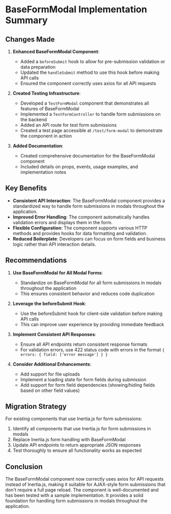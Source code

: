# BaseFormModal Implementation Summary

## Changes Made

1. **Enhanced BaseFormModal Component**:
   - Added a `beforeSubmit` hook to allow for pre-submission validation or data preparation
   - Updated the `handleSubmit` method to use this hook before making API calls
   - Ensured the component correctly uses axios for all API requests

2. **Created Testing Infrastructure**:
   - Developed a `TestFormModal` component that demonstrates all features of BaseFormModal
   - Implemented a `TestFormController` to handle form submissions on the backend
   - Added an API route for test form submissions
   - Created a test page accessible at `/test/form-modal` to demonstrate the component in action

3. **Added Documentation**:
   - Created comprehensive documentation for the BaseFormModal component
   - Included details on props, events, usage examples, and implementation notes

## Key Benefits

- **Consistent API Interaction**: The BaseFormModal component provides a standardized way to handle form submissions in modals throughout the application.
- **Improved Error Handling**: The component automatically handles validation errors and displays them in the form.
- **Flexible Configuration**: The component supports various HTTP methods and provides hooks for data formatting and validation.
- **Reduced Boilerplate**: Developers can focus on form fields and business logic rather than API interaction details.

## Recommendations

1. **Use BaseFormModal for All Modal Forms**:
   - Standardize on BaseFormModal for all form submissions in modals throughout the application
   - This ensures consistent behavior and reduces code duplication

2. **Leverage the beforeSubmit Hook**:
   - Use the beforeSubmit hook for client-side validation before making API calls
   - This can improve user experience by providing immediate feedback

3. **Implement Consistent API Responses**:
   - Ensure all API endpoints return consistent response formats
   - For validation errors, use 422 status code with errors in the format `{ errors: { field: ['error message'] } }`

4. **Consider Additional Enhancements**:
   - Add support for file uploads
   - Implement a loading state for form fields during submission
   - Add support for form field dependencies (showing/hiding fields based on other field values)

## Migration Strategy

For existing components that use Inertia.js for form submissions:

1. Identify all components that use Inertia.js for form submissions in modals
2. Replace Inertia.js form handling with BaseFormModal
3. Update API endpoints to return appropriate JSON responses
4. Test thoroughly to ensure all functionality works as expected

## Conclusion

The BaseFormModal component now correctly uses axios for API requests instead of Inertia.js, making it suitable for AJAX-style form submissions that don't require a full page reload. The component is well-documented and has been tested with a sample implementation. It provides a solid foundation for handling form submissions in modals throughout the application.
